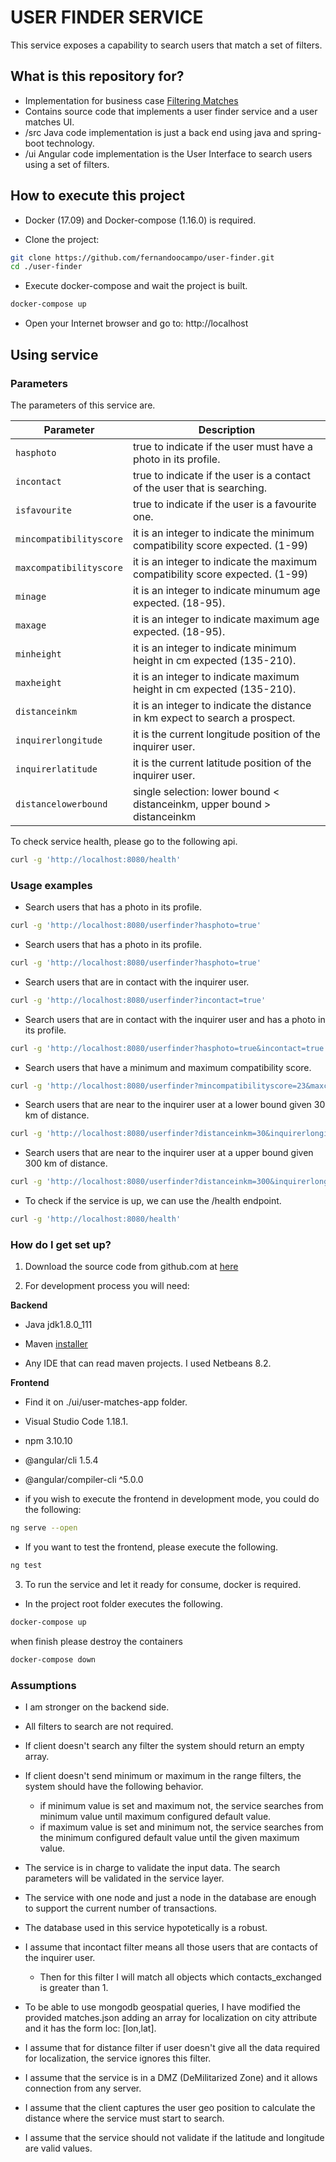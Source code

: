 # USER FINDER SERVICE #

This service exposes a capability to search users that match a set of filters.

## What is this repository for? ##

* Implementation for business case [Filtering Matches](https://github.com/affinitas/coding_exercises_options/blob/master/filtering_matches/README.md)
* Contains source code that implements a user finder service and a user matches UI.
* /src Java code implementation is just a back end using java and spring-boot technology.
* /ui Angular code implementation is the User Interface to search users using a set of filters.

## How to execute this project ##

* Docker (17.09) and Docker-compose (1.16.0) is required.

* Clone the project:

```sh
git clone https://github.com/fernandoocampo/user-finder.git
cd ./user-finder
```

* Execute docker-compose and wait the project is built.

```sh
docker-compose up
```

* Open your Internet browser and go to: http://localhost

## Using service ##

### Parameters ###

The parameters of this service are.

| Parameter                 | Description                                                                  |
| ------------------------- | ---------------------------------------------------------------------------- |
| `hasphoto`                | true to indicate if the user must have a photo in its profile.		   |
| `incontact`               | true to indicate if the user is a contact of the user that is searching.     |
| `isfavourite`             | true to indicate if the user is a favourite one.				   |
| `mincompatibilityscore`   | it is an integer to indicate the minimum compatibility score expected. (1-99)|
| `maxcompatibilityscore`   | it is an integer to indicate the maximum compatibility score expected. (1-99)|
| `minage`                  | it is an integer to indicate minumum age expected. (18-95).		   |
| `maxage`                  | it is an integer to indicate maximum age expected. (18-95).		   |
| `minheight`               | it is an integer to indicate minimum height in cm expected (135-210).	   |
| `maxheight`               | it is an integer to indicate maximum height in cm expected (135-210).	   |
| `distanceinkm`            | it is an integer to indicate the distance in km expect to search a prospect. |
| `inquirerlongitude`       | it is the current longitude position of the inquirer user.		   |
| `inquirerlatitude`        | it is the current latitude position of the inquirer user.			   |
| `distancelowerbound`      | single selection: lower bound < distanceinkm, upper bound > distanceinkm     |


To check service health, please go to the following api.

```sh
curl -g 'http://localhost:8080/health'
```

### Usage examples ###

* Search users that has a photo in its profile.

```sh
curl -g 'http://localhost:8080/userfinder?hasphoto=true'
```

* Search users that has a photo in its profile.

```sh
curl -g 'http://localhost:8080/userfinder?hasphoto=true'
```

* Search users that are in contact with the inquirer user.

```sh
curl -g 'http://localhost:8080/userfinder?incontact=true'
```

* Search users that are in contact with the inquirer user and has a photo in its profile.

```sh
curl -g 'http://localhost:8080/userfinder?hasphoto=true&incontact=true'
```

* Search users that have a minimum and maximum compatibility score.

```sh
curl -g 'http://localhost:8080/userfinder?mincompatibilityscore=23&maxcompatibilityscore=76'
```

* Search users that are near to the inquirer user at a lower bound given 30 km of distance.

```sh
curl -g 'http://localhost:8080/userfinder?distanceinkm=30&inquirerlongitude=0.187&inquirerlatitude=2.345&distancelowerbound=true'
```

* Search users that are near to the inquirer user at a upper bound given 300 km of distance.

```sh
curl -g 'http://localhost:8080/userfinder?distanceinkm=300&inquirerlongitude=0.187&inquirerlatitude=2.345&distancelowerbound=false'
```

* To check if the service is up, we can use the /health endpoint.

```sh
curl -g 'http://localhost:8080/health'
```

### How do I get set up? ###

1. Download the source code from github.com at [here](https://github.com/fernandoocampo/user-finder)

2. For development process you will need:

**Backend**

* Java jdk1.8.0_111

* Maven [installer](https://maven.apache.org/download.cgi)

* Any IDE that can read maven projects. I used Netbeans 8.2.

**Frontend**

* Find it on ./ui/user-matches-app folder.

* Visual Studio Code 1.18.1.

* npm 3.10.10

* @angular/cli 1.5.4

* @angular/compiler-cli ^5.0.0

* if you wish to execute the frontend in development mode, you could do the following:

```sh
ng serve --open
```

* If you want to test the frontend, please execute the following.

```sh
ng test
```

3. To run the service and let it ready for consume, docker is required.

* In the project root folder executes the following.

```sh
docker-compose up
```

when finish please destroy the containers

```sh
docker-compose down
```


### Assumptions ###

* I am stronger on the backend side.

* All filters to search are not required.

* If client doesn't search any filter the system should return an empty array. 

* If client doesn't send minimum or maximum in the range filters, the system should have the following behavior.
    * if minimum value is set and maximum not, the service searches from minimum value until maximum configured default value.
    * if maximum value is set and minimum not, the service searches from the minimum configured default value until the given maximum value.

* The service is in charge to validate the input data. The search parameters will be validated in the service layer.

* The service with one node and just a node in the database are enough to support the current number of transactions.

* The database used in this service hypotetically is a robust.

* I assume that incontact filter means all those users that are contacts of the inquirer user. 
    * Then for this filter I will match all objects which contacts_exchanged is greater than 1.

* To be able to use mongodb geospatial queries, I have modified the provided matches.json adding an array for localization on city attribute and it has the form loc: [lon,lat].

* I assume that for distance filter if user doesn't give all the data required for localization, the service ignores this filter.

* I assume that the service is in a DMZ (DeMilitarized Zone) and it allows connection from any server.

* I assume that the client captures the user geo position to calculate the distance where the service must start to search.

* I assume that the service should not validate if the latitude and longitude are valid values.